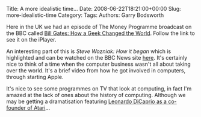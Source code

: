 Title: A more idealistic time...
Date: 2008-06-22T18:21:00+00:00
Slug: more-idealistic-time
Category: 
Tags: 
Authors: Garry Bodsworth

Here in the UK we had an episode of The Money Programme broadcast on the BBC called <a href=" http://www.bbc.co.uk/iplayer/page/item/b00c6sdc.shtml">Bill Gates: How a Geek Changed the World</a>.  Follow the link to see it on the iPlayer.

An interesting part of this is <span style="font-style:italic;">Steve Wozniak: How it began</span> which is highlighted and can be watched on the BBC News site <a href="http://news.bbc.co.uk/1/hi/business/7464704.stm">here</a>.  It's certainly nice to think of a time when the computer business wasn't all about taking over the world.  It's a brief video from how he got involved in computers, through starting Apple.

It's nice to see some programmes on TV that look at computing, in fact I'm amazed at the lack of ones about the history of computing.  Although we may be getting a dramatisation featuring <a href="http://blog.wired.com/underwire/2008/06/leo-dicaprio-at.html">Leonardo DiCaprio as a co-founder of Atari</a>...
